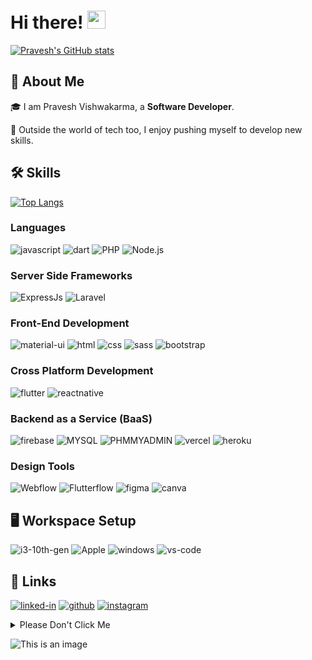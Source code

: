 <!-- ### Hi there 👋 -->

<!--

-->
# Hi there! <img src="https://media.giphy.com/media/hvRJCLFzcasrR4ia7z/giphy.gif" width="29px">
[![Pravesh's GitHub stats](https://github-readme-stats.vercel.app/api?username=pravesh-razor&show_icons=true&theme=radical)](https://github.com/pravesh-razor/github-readme-stats)

## 🚀 About Me

🎓 I am Pravesh Vishwakarma, a **Software Developer**.

🎸 Outside the world of tech too, I enjoy pushing myself to develop new skills.


## 🛠️ Skills
[![Top Langs](https://github-readme-stats.vercel.app/api/top-langs/?username=pravesh-razor&show_icons=true&theme=radical)](https://github.com/pravesh-razor)

### Languages

![javascript](https://img.shields.io/badge/JavaScript-323330?style=for-the-badge&logo=javascript&logoColor=F7DF1E)
![dart](https://img.shields.io/badge/Dart-323330?style=for-the-badge&logo=dart&logoColor=blue)
![PHP](https://img.shields.io/badge/PHP-28B6F6?style=for-the-badge&logo=PHP&logoColor=white)
![Node.js](https://img.shields.io/badge/Node-323330?style=for-the-badge&logo=Node.js&logoColor=F7DF1E)

### Server Side Frameworks
![ExpressJs](https://img.shields.io/badge/expressJS-323330?style=for-the-badge&logo=express&logoColor=F7DF1E)
![Laravel](https://img.shields.io/badge/Laravel-9e8fff?style=for-the-badge&logo=laravel&logoColor=000000)



### Front-End Development

![material-ui](https://img.shields.io/badge/Material_UI-0081CB?style=for-the-badge&logo=mui&logoColor=white)
![html](https://img.shields.io/badge/HTML5-E34F26?style=for-the-badge&logo=html5&logoColor=white)
![css](https://img.shields.io/badge/CSS3-1572B6?style=for-the-badge&logo=css3&logoColor=white)
![sass](https://img.shields.io/badge/SASS-CC6699?style=for-the-badge&logo=sass&logoColor=white)
![bootstrap](https://img.shields.io/badge/Bootstrap-563D7C?style=for-the-badge&logo=bootstrap&logoColor=white)


### Cross Platform Development

![flutter](https://img.shields.io/badge/Flutter-28B6F6?style=for-the-badge&logo=flutter&logoColor=white)
![reactnative](https://img.shields.io/badge/React%20Native-222222?style=for-the-badge&logo=react&logoColor=white)

### Backend as a Service (BaaS)

![firebase](https://img.shields.io/badge/Firebase-ffaa00?style=for-the-badge&logo=Firebase&logoColor=white)
![MYSQL](https://img.shields.io/badge/MySql-28B6F6?style=for-the-badge&logo=MYSQL&logoColor=black)
![PHMMYADMIN](https://img.shields.io/badge/Php_My_Admin-28B6F6?style=for-the-badge&logo=phpmyadmin&logoColor=black)
![vercel](https://img.shields.io/badge/Vercel-000000?style=for-the-badge&logo=Vercel&logoColor=white)
![heroku](https://img.shields.io/badge/Heroku-430098?style=for-the-badge&logo=heroku&logoColor=white)

### Design Tools
![Webflow](https://img.shields.io/badge/webflow-000000?style=for-the-badge&logo=webflow&logoColor=white)
![Flutterflow](https://img.shields.io/badge/Flutterflow-000000?style=for-the-badge&logo=Flutterflow&logoColor=white)
![figma](https://img.shields.io/badge/figma-000000?style=for-the-badge&logo=figma&logoColor=white)
![canva](https://img.shields.io/badge/canva-00C4CC?style=for-the-badge&logo=canva&logoColor=white)


## 🖥️ Workspace Setup

![i3-10th-gen](https://img.shields.io/badge/Intel-Core_i3_10th-0071C5?style=for-the-badge&logo=intel&logoColor=white)
![Apple](https://img.shields.io/badge/Mac_M1-0071C5?style=for-the-badge&logo=Apple&logoColor=white)
![windows](https://img.shields.io/badge/Windows_11-0078D6?style=for-the-badge&logo=windows&logoColor=white)
![vs-code](https://img.shields.io/badge/VS_Code-007ACC?style=for-the-badge&logo=Visual-Studio-Code&logoColor=white)

## 🔗 Links

[![linked-in](https://img.shields.io/badge/Linked_In-0077B5?style=for-the-badge&logo=LinkedIn&logoColor=white)](https://linkedin.com/in/pravesh-razor)
[![github](https://img.shields.io/badge/GitHub-000000?style=for-the-badge&logo=GitHub&logoColor=white)](https://github.com/pravesh-razor)
[![instagram](https://img.shields.io/badge/Instagram-E4405F?style=for-the-badge&logo=instagram&logoColor=white)](https://www.instagram.com/pravesh_razor/)
<details><summary>Please Don't Click Me</summary>
<p>

#### I said don't click me, But still you click me!

```ruby
   Do "If you clicked so don't forgot to click on follow button"
```

</p>
</details>


![This is an image](https://github.com/pravesh-razor/Own-API-s/blob/e38b12a429d14f989f0039158beb7c261977b207/octocat-1661337188129.png)
